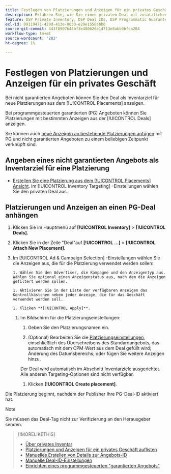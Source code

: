```yaml
---
title: Festlegen von Platzierungen und Anzeigen für ein privates Geschäft
description: Erfahren Sie, wie Sie einen privaten Deal mit zusätzlichen Platzierungen und Anzeigen verwenden.
feature: DSP Private Inventory, DSP Deal IDs, DSP Programmatic Guaranteed Deals
exl-id: 09119471-429d-413e-8033-e29e1558abb0
source-git-commit: 443f8907644bf3e480626e14713e8abb9bfca284
workflow-type: tm+mt
source-wordcount: '283'
ht-degree: 1%

---
```


# Festlegen von Platzierungen und Anzeigen für ein privates Geschäft

Bei nicht garantierten Angeboten können Sie den Deal als Inventarziel für neue Platzierungen aus dem [!UICONTROL Placements] anzeigen.

Bei programmgesteuerten garantierten (PG) Angeboten können Sie Platzierungen mit bestimmten Anzeigen aus der [!UICONTROL Deals] anzeigen.

Sie können auch [neue Anzeigen an bestehende Platzierungen anfügen](/help/dsp/campaign-management/ads/ad-attach-to-placement.md) mit PG und nicht garantierten Angeboten zu einem beliebigen Zeitpunkt verknüpft sind.

## Angeben eines nicht garantierten Angebots als Inventarziel für eine Platzierung

* [Erstellen Sie eine Platzierung aus dem [!UICONTROL Placements] Ansicht](/help/dsp/campaign-management/placements/placement-create.md). Im [!UICONTROL Inventory Targeting] -Einstellungen wählen Sie den privaten Deal aus.

## Platzierungen und Anzeigen an einen PG-Deal anhängen

1. Klicken Sie im Hauptmenü auf **[!UICONTROL Inventory]** > **[!UICONTROL Deals].**

1. Klicken Sie in der Zeile &quot;Deal&quot;auf  **[!UICONTROL ...]** > **[!UICONTROL Attach New Placement]**.

1. Im [!UICONTROL Ad & Campaign Selection] -Einstellungen wählen Sie die Anzeigen aus, die für die Platzierung verwendet werden sollen:

       1. Wählen Sie den Advertiser, die Kampagne und den Anzeigentyp aus. Wählen Sie optional einen Anzeigenstatus aus, nach dem die Anzeigen gefiltert werden sollen.
       
       1. Aktivieren Sie in der Liste der verfügbaren Anzeigen das Kontrollkästchen neben jeder Anzeige, die für das Geschäft verwendet werden soll.
       
       1. Klicken **[!UICONTROL Apply]**.
   
   1. Im Bildschirm für die Platzierungseinstellungen:

      1. Geben Sie den Platzierungsnamen ein.

      1. (Optional) Bearbeiten Sie die [Platzierungseinstellungen](/help/dsp/campaign-management/placements/placement-settings.md), einschließlich des Überschreibens des Standardangebots, das automatisch mit dem CPM-Wert aus dem Deal gefüllt wird; Änderung des Datumsbereichs; oder fügen Sie weitere Anzeigen hinzu.

      Der Deal wird automatisch im Abschnitt Inventarziele ausgerichtet. Alle anderen Targeting-Optionen sind nicht verfügbar.

      1. Klicken **[!UICONTROL Create placement]**.


Die Platzierung beginnt, nachdem der Publisher Ihre PG-Deal-ID aktiviert hat.

>[!NOTE]
>
> Sie müssen das Deal-Tag nicht zur Verifizierung an den Herausgeber senden.

>[!MORELIKETHIS]
>
>* [Über privates Inventar](private-inventory-about.md)
>* [Platzierungen und Anzeigen für ein privates Geschäft auflisten](/help/dsp/inventory/private-deal-view-placements.md)
>* [Manuelles Erstellen von Details zur Angebots-ID](deal-id-create.md)
>* [Manuelle Deal-ID-Einstellungen](deal-id-settings.md)
>* [Einrichten eines programmgesteuerten &quot;garantierten Angebots&quot;](programmatic-guaranteed-set-up.md)

